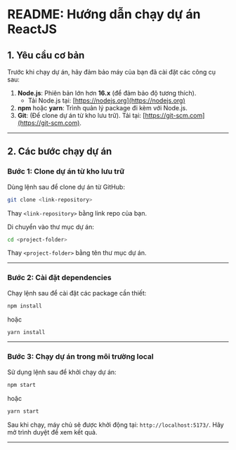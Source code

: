 # README: Hướng dẫn chạy dự án ReactJS

## 1. Yêu cầu cơ bản
Trước khi chạy dự án, hãy đảm bảo máy của bạn đã cài đặt các công cụ sau:

1. **Node.js**: Phiên bản lớn hơn **16.x** (để đảm bảo độ tương thích).
   - Tải Node.js tại: [https://nodejs.org](https://nodejs.org)
2. **npm** hoặc **yarn**: Trình quản lý package đi kèm với Node.js.
3. **Git**: (Để clone dự án từ kho lưu trữ). Tải tại: [https://git-scm.com](https://git-scm.com).

---

## 2. Các bước chạy dự án

### Bước 1: Clone dự án từ kho lưu trữ

Dùng lệnh sau để clone dự án từ GitHub:
```bash
git clone <link-repository>
```
Thay `<link-repository>` bằng link repo của bạn.

Di chuyển vào thư mục dự án:
```bash
cd <project-folder>
```
Thay `<project-folder>` bằng tên thư mục dự án.

---

### Bước 2: Cài đặt dependencies

Chạy lệnh sau để cài đặt các package cần thiết:
```bash
npm install
```
hoặc
```bash
yarn install
```

---

### Bước 3: Chạy dự án trong môi trường local

Sử dụng lệnh sau để khởi chạy dự án:
```bash
npm start
```
hoặc
```bash
yarn start
```

Sau khi chạy, máy chủ sẽ được khởi động tại: `http://localhost:5173/`. Hãy mở trình duyệt để xem kết quả.

---
